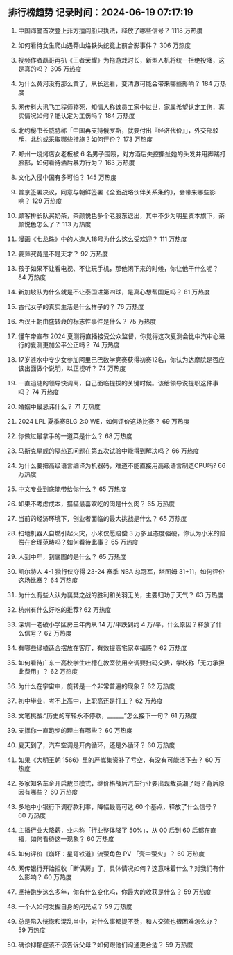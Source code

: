 
## 排行榜趋势 记录时间：2024-06-19 07:17:19
  
  1. 中国海警首次登上菲方擅闯船只执法，释放了哪些信号？ 1118 万热度
    
  2. 如何看待女生爬山遇莽山烙铁头蛇竟上前合影事件？ 306 万热度
    
  3. 视频作者磊哥再扒《王者荣耀》为拖游戏时长，新型人机将统一拒绝投降，这是真的吗？ 305 万热度
    
  4. 为什么黄河没有那么黄了，从长远看，变清澈可能会带来哪些影响？ 184 万热度
    
  5. 网传科大讯飞工程师猝死，知情人称该员工家中过世，家属希望认定工伤，真实情况如何？能认定为工伤吗？ 184 万热度
    
  6. 北约秘书长威胁称「中国再支持俄罗斯，就要付出『经济代价』」，外交部驳斥，北约或采取哪些措施？如何评价？ 173 万热度
    
  7. 郑州一烧烤店女老板被 6 名男子围殴，对方酒后失控撕扯她的头发并用脚踹打脸部，如何看待酒后暴力行为？ 163 万热度
    
  8. 文化入侵中国有多可怕？ 145 万热度
    
  9. 普京签署决议，同意与朝鲜签署《全面战略伙伴关系条约》，会带来哪些影响？ 129 万热度
    
  10. 顾客排长队买奶茶，茶颜悦色多个老股东退出，其中不少为明星资本旗下，茶颜悦色怎么了？ 113 万热度
    
  11. 漫画《七龙珠》中的人造人18号为什么这么受欢迎？ 111 万热度
    
  12. 姜萍究竟是不是天才？ 92 万热度
    
  13. 孩子如果不让看电视、不让玩手机，那他闲下来的时候，你让他干什么呢？ 84 万热度
    
  14. 新加坡队为什么就是不让泰国进第四球，是真心想帮国足吗？ 81 万热度
    
  15. 古代女子的真实生活是什么样子的？ 76 万热度
    
  16. 西汉王朝由盛转衰的标志性事件是什么？ 75 万热度
    
  17. 懂车帝宣布 2024 夏测将直播接受公众监督，你觉得这次夏测会比中汽中心进行的夏测更加公平公正吗？ 74 万热度
    
  18. 17岁涟水中专少女参加阿里巴巴数学竞赛获得初赛12名，你认为达摩院是否应该出面做个说明，以正视听？ 74 万热度
    
  19. 一直追随的领导快调离，自己面临提拔的关键时候。该给领导说提职这件事吗？ 74 万热度
    
  20. 婚姻中最忌讳什么？ 71 万热度
    
  21. 2024 LPL 夏季赛BLG 2:0 WE，如何评价这场比赛？ 69 万热度
    
  22. 你做过最拿手的一道菜是什么？ 68 万热度
    
  23. 马斯克星舰的隔热瓦问题在第五次试验中能得到解决吗？ 66 万热度
    
  24. 为什么要把高级语言编译为机器码，难道不能直接用高级语言制造CPU吗? 66 万热度
    
  25. 中文专业到底能带给你什么？ 65 万热度
    
  26. 如果不考虑成本，猫猫最喜欢吃的肉是什么肉？ 65 万热度
    
  27. 当前的经济环境下，创业者面临的最大挑战是什么？ 65 万热度
    
  28. 扫地机器人自燃引起火灾，小米仅愿赔偿 3 万多且态度强硬，你认为小米的赔偿在合理范畴吗？如何看待此事？ 65 万热度
    
  29. 人到中年，到底图的是什么？ 65 万热度
    
  30. 凯尔特人 4-1 独行侠夺得 23-24 赛季 NBA 总冠军，塔图姆 31+11，如何评价这场比赛？ 64 万热度
    
  31. 为什么有些人认为襄樊之战的胜利和关羽无关，主要归功于天气？ 63 万热度
    
  32. 杭州有什么好吃的推荐? 62 万热度
    
  33. 深圳一老破小学区房三年内从 14 万/平跌到约 4 万/平，什么原因？释放了什么信号？ 62 万热度
    
  34. 有哪些绿植适合摆放在客厅，有效提高宅家幸福感？ 62 万热度
    
  35. 如何看待广东一高校学生吐槽在教室使用空调要扫码交费，学校称「无力承担此费用」？ 62 万热度
    
  36. 为什么在宇宙中，旋转是一个非常普遍的现象？ 62 万热度
    
  37. 初中毕业，考不上高中，上职高还是打工？ 62 万热度
    
  38. 文笔挑战:“历史的车轮永不停歇，______”怎么接下一句？ 61 万热度
    
  39. 支撑你一直跑步的理由有哪些？ 60 万热度
    
  40. 夏天到了，汽车空调是开内循环，还是外循环？ 60 万热度
    
  41. 如果《大明王朝 1566》里的严嵩集资补了亏空，有没有可能活下去？ 60 万热度
    
  42. 多家知名车企开启裁员模式，继价格战后汽车行业要出现裁员潮了吗？背后原因有哪些？ 60 万热度
    
  43. 多地中小银行下调存款利率，降幅最高可达 60 个基点，释放了什么信号？ 60 万热度
    
  44. 主播行业大降薪，业内称「行业整体降了 50%」，从 00 后到 60 后都在直播，如何看待这一现象？ 60 万热度
    
  45. 如何评价《崩坏：星穹铁道》流萤角色 PV 「壳中萤火」？ 60 万热度
    
  46. 网传银行开始拒收「断供房」了，具体情况如何？这意味着什么？对我们有什么影响？ 60 万热度
    
  47. 坚持跑步这么多年，你有什么变化吗，你最大的收获是什么？ 59 万热度
    
  48. 一个人如何发掘自身的闪光点？ 59 万热度
    
  49. 总是陷入恍惚和混乱当中，对什么事都提不劲，和人交流也很困难怎么办？ 59 万热度
    
  50. 确诊抑郁症该不该告诉父母？如何跟他们沟通更合适？ 59 万热度
    
